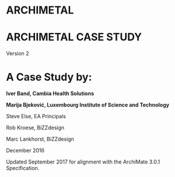# ARCHIMETAL

# ARCHIMETAL CASE STUDY
Version 2
# A Case Study by:

**Iver Band, Cambia Health Solutions**

**Marija Bjeković, Luxembourg Institute of Science and Technology**


Steve Else, EA Principals


Rob Kroese, BiZZdesign


Marc Lankhorst, BiZZdesign


December 2016


Updated September 2017 for alignment with the ArchiMate 3.0.1 Specification.
